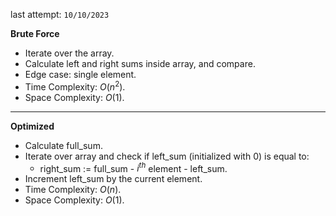last attempt: `10/10/2023`

**Brute Force**
- Iterate over the array.
- Calculate left and right sums inside array, and compare. 
- Edge case: single element. 
- Time Complexity: $O(n^2)$. 
- Space Complexity: $O(1)$. 

---

**Optimized**
- Calculate full_sum. 
- Iterate over array and check if left_sum (initialized with 0) is equal to:
  - right_sum := full_sum - $i^{th}$ element - left_sum. 
- Increment left_sum by the current element. 
- Time Complexity: $O(n)$. 
- Space Complexity: $O(1)$. 